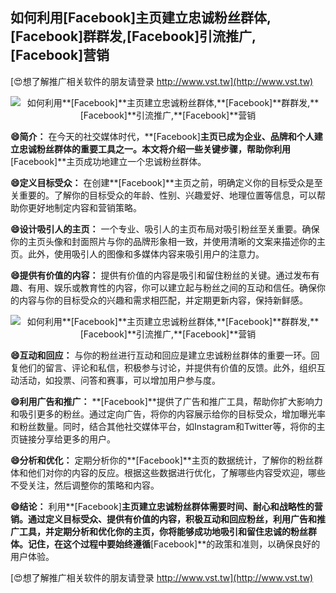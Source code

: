 ## **如何利用**[Facebook]**主页建立忠诚粉丝群体,**[Facebook]**群群发,**[Facebook]**引流推广,**[Facebook]**营销**

[😍想了解推广相关软件的朋友请登录 http://www.vst.tw](http://www.vst.tw)

 <center><img src="https://vst.tw/MP4/tuiguang/png/2.png" alt="如何利用**[Facebook]**主页建立忠诚粉丝群体,**[Facebook]**群群发,**[Facebook]**引流推广,**[Facebook]**营销"></center>

**😄简介：**
在今天的社交媒体时代，**[Facebook]**主页已成为企业、品牌和个人建立忠诚粉丝群体的重要工具之一。本文将介绍一些关键步骤，帮助你利用**[Facebook]**主页成功地建立一个忠诚粉丝群体。

**😄定义目标受众：**
在创建**[Facebook]**主页之前，明确定义你的目标受众是至关重要的。了解你的目标受众的年龄、性别、兴趣爱好、地理位置等信息，可以帮助你更好地制定内容和营销策略。

**😄设计吸引人的主页：**
一个专业、吸引人的主页布局对吸引粉丝至关重要。确保你的主页头像和封面照片与你的品牌形象相一致，并使用清晰的文案来描述你的主页。此外，使用吸引人的图像和多媒体内容来吸引用户的注意力。

**😄提供有价值的内容：**
提供有价值的内容是吸引和留住粉丝的关键。通过发布有趣、有用、娱乐或教育性的内容，你可以建立起与粉丝之间的互动和信任。确保你的内容与你的目标受众的兴趣和需求相匹配，并定期更新内容，保持新鲜感。

 <center><img src="https://vst.tw/MP4/tuiguang/png/5.png" alt="如何利用**[Facebook]**主页建立忠诚粉丝群体,**[Facebook]**群群发,**[Facebook]**引流推广,**[Facebook]**营销"></center>

**😄互动和回应：**
与你的粉丝进行互动和回应是建立忠诚粉丝群体的重要一环。回复他们的留言、评论和私信，积极参与讨论，并提供有价值的反馈。此外，组织互动活动，如投票、问答和赛事，可以增加用户参与度。

**😄利用广告和推广：**
**[Facebook]**提供了广告和推广工具，帮助你扩大影响力和吸引更多的粉丝。通过定向广告，将你的内容展示给你的目标受众，增加曝光率和粉丝数量。同时，结合其他社交媒体平台，如Instagram和Twitter等，将你的主页链接分享给更多的用户。

**😄分析和优化：**
定期分析你的**[Facebook]**主页的数据统计，了解你的粉丝群体和他们对你的内容的反应。根据这些数据进行优化，了解哪些内容受欢迎，哪些不受关注，然后调整你的策略和内容。

**😄结论：**
利用**[Facebook]**主页建立忠诚粉丝群体需要时间、耐心和战略性的营销。通过定义目标受众、提供有价值的内容，积极互动和回应粉丝，利用广告和推广工具，并定期分析和优化你的主页，你将能够成功地吸引和留住忠诚的粉丝群体。记住，在这个过程中要始终遵循**[Facebook]**的政策和准则，以确保良好的用户体验。

[😍想了解推广相关软件的朋友请登录 http://www.vst.tw](http://www.vst.tw)



